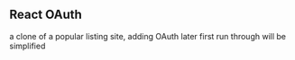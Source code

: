 ## React OAuth
a clone of a popular listing site, adding OAuth later
first run through will be simplified 
